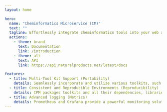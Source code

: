 ```yaml
---
layout: home

hero:
  name: "Cheminformatics Microservice (CM)"
  text: ""
  tagline: Effortlessly integrate cheminformatics tools into your web application or workflows.
  actions:
    - theme: brand
      text: Documentation
      link: /introduction
    - theme: alt
      text: API
      link: https://api.naturalproducts.net/latest/docs

features:
  - title: Multi-Tool Kit Support (Portability)
    details: Seamlessly incorporate and utilize various toolkits, such as RDKit, CDK, and OpenBabel, to improve your cheminformatics and computational chemistry tasks without the need for complex setup. Maximize the benefits of different frameworks available.
  - title: Consistent and Reproducible Environments (Reproducibility)
    details: CPM packages toolkits and all their dependencies, libraries, and system tools, into a single container (including the entire runtime ensuring consistency across different deployments).
  - title: Advanced logging (Metrics)
    details: Prometheus and Grafana provide a powerful monitoring solution for CPM that collects and visualizes metrics in real time, enabling efficient tracking of system health, performance, and behaviour.
---
```

